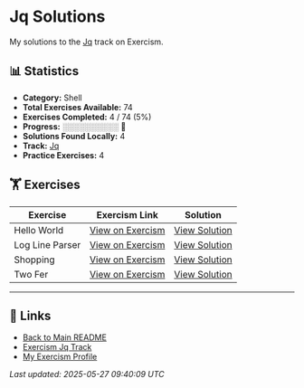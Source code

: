 # Jq Solutions

My solutions to the [Jq](https://exercism.org/tracks/jq) track on Exercism.

## 📊 Statistics

- **Category:** Shell
- **Total Exercises Available:** 74
- **Exercises Completed:** 4 / 74 (5%)
- **Progress:** ░░░░░░░░░░ 🔴
- **Solutions Found Locally:** 4
- **Track:** [Jq](https://exercism.org/tracks/jq)
- **Practice Exercises:** 4

## 🏋️ Exercises

| Exercise | Exercism Link | Solution |
|----------|---------------|----------|
| Hello World | [View on Exercism](https://exercism.org/tracks/jq/exercises/hello-world) | [View Solution](hello-world/README.md) |
| Log Line Parser | [View on Exercism](https://exercism.org/tracks/jq/exercises/log-line-parser) | [View Solution](log-line-parser/README.md) |
| Shopping | [View on Exercism](https://exercism.org/tracks/jq/exercises/shopping) | [View Solution](shopping/README.md) |
| Two Fer | [View on Exercism](https://exercism.org/tracks/jq/exercises/two-fer) | [View Solution](two-fer/README.md) |

---

## 🔗 Links

- [Back to Main README](../README.md)
- [Exercism Jq Track](https://exercism.org/tracks/jq)
- [My Exercism Profile](https://exercism.org/profiles/princemuel)

*Last updated: 2025-05-27 09:40:09 UTC*
